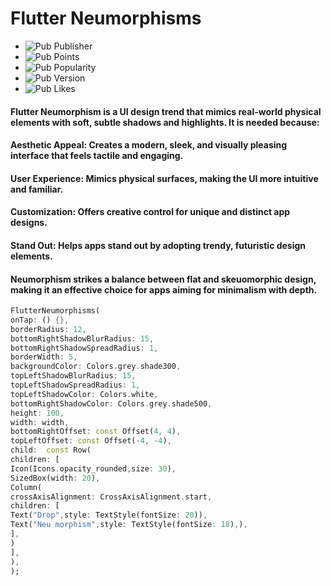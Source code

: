 # Flutter Neumorphisms
- ![Pub Publisher](https://img.shields.io/pub/publisher/flutter_neumorphism_ui)
- ![Pub Points](https://img.shields.io/pub/points/flutter_neumorphism_ui)
- ![Pub Popularity](https://img.shields.io/pub/popularity/flutter_neumorphism_ui)
- ![Pub Version](https://img.shields.io/pub/v/flutter_neumorphism_ui)
- ![Pub Likes](https://img.shields.io/pub/likes/flutter_neumorphism_ui)

#### Flutter Neumorphism is a UI design trend that mimics real-world physical elements with soft, subtle shadows and highlights. It is needed because:

#### Aesthetic Appeal: Creates a modern, sleek, and visually pleasing interface that feels tactile and engaging.

#### User Experience: Mimics physical surfaces, making the UI more intuitive and familiar.

#### Customization: Offers creative control for unique and distinct app designs.

#### Stand Out: Helps apps stand out by adopting trendy, futuristic design elements.

#### Neumorphism strikes a balance between flat and skeuomorphic design, making it an effective choice for apps aiming for minimalism with depth.

```dart
FlutterNeumorphisms(
onTap: () {},
borderRadius: 12,
bottomRightShadowBlurRadius: 15,
bottomRightShadowSpreadRadius: 1,
borderWidth: 5,
backgroundColor: Colors.grey.shade300,
topLeftShadowBlurRadius: 15,
topLeftShadowSpreadRadius: 1,
topLeftShadowColor: Colors.white,
bottomRightShadowColor: Colors.grey.shade500,
height: 100,
width: width,
bottomRightOffset: const Offset(4, 4),
topLeftOffset: const Offset(-4, -4),
child:  const Row(
children: [
Icon(Icons.opacity_rounded,size: 30),
SizedBox(width: 20),
Column(
crossAxisAlignment: CrossAxisAlignment.start,
children: [
Text("Drop",style: TextStyle(fontSize: 20)),
Text("Neu morphism",style: TextStyle(fontSize: 18),),
],
)
],
),
);
```